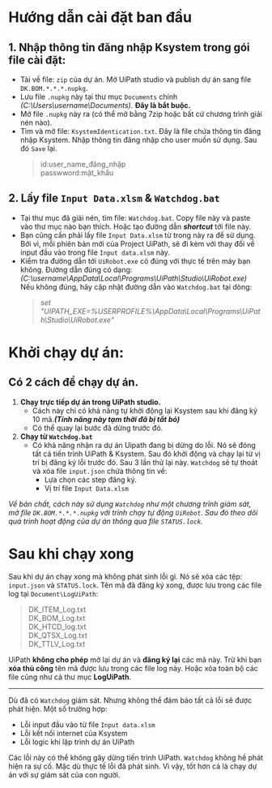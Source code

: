 #  Hướng dẫn cài đặt ban đầu
## 1. Nhập thông tin đăng nhập Ksystem trong gói file cài đặt:
- Tải về file: `zip` của dự án. Mở UiPath studio và publish dự án sang file `DK.BOM.*.*.*.nupkg`.<br>
- Lưu file `.nupkg` này tại thư mục `Documents` chính *(C:\Users\username\Documents\)*. **Đây là bắt buộc.**
- Mở file `.nupkg` này ra (có thể mở bằng 7zip hoặc bất cứ chương trình giải nén nào).
- Tìm và mở file: `KsystemIdentication.txt`. Đây là file chứa thông tin đăng nhập Ksystem. Nhập thông tin đăng nhập cho user muốn sử dụng. Sau đó `Save` lại.<br>
    >id:user_name_đăng_nhập<br>
    >passwword:mật_khẩu
## 2. Lấy file `Input Data.xlsm` & `Watchdog.bat`
- Tại thư mục đã giải nén, tìm file: `Watchdog.bat`. Copy file này và paste vào thư mục nào bạn thích. Hoặc tạo đường dẫn ***shortcut*** tới file này.<br>
- Bạn cũng cần phải lấy file `Input Data.xlsm` từ trong này ra để sử dụng. Bởi vì, mỗi phiên bản mới của Project UiPath, sẽ đi kèm với thay đổi về input đầu vào trong file `Input data.xlsm` này.<br>
- Kiểm tra đường dẫn tới `UiRobot.exe` có đúng với thực tế trên máy bạn không. Đường dẫn đúng có dạng:<br>*(C:\username\AppData\Local\Programs\UiPath\Studio\UiRobot.exe)* <br>
Nếu không đúng, hãy cập nhật đường dẫn vào `Watchdog.bat` tại dòng:<br>
    >*set "UIPATH_EXE=%USERPROFILE%\AppData\Local\Programs\UiPath\Studio\UiRobot.exe"*


#  Khởi chạy dự án:
## Có 2 cách để chạy dự án.
1. **Chạy trực tiếp dự án trong UiPath studio.**<br>
    - Cách này chỉ có khả năng tự khởi động lại Ksystem sau khi đăng ký 10 mã.***(Tính năng này tạm thời đã bị tắt bỏ)***<br> 
    - Có thể quay lại bước đã dừng trước đó.<br>
2. **Chạy từ `Watchdog.bat`**<br>
    - Có khả năng nhận ra dự án Uipath đang bị dừng do lỗi. Nó sẽ đóng tất cả tiến trình UiPath & Ksystem. Sau đó khởi động và chạy lại từ vị trí bị đăng ký lỗi trước đó. Sau 3 lần thử lại này. `Watchdog` sẽ tự thoát và xóa file `input.json` chứa thông tin về:<br>
        - Lựa chọn các step đăng ký.
        - Vị trí file `Input Data.xlsm`<br>

*Về bản chất, cách này sử dụng `Watchdog` như một chương trình giám sát, mở file `DK.BOM.*.*.*.nupkg` với trình chạy tự động `UiRobot`. Sau đó theo dõi quá trình hoạt động của dự án thông qua file `STATUS.lock`.*

# Sau khi chạy xong
Sau khi dự án chạy xong mà không phát sinh lỗi gì. Nó sẽ xóa các tệp:
`input.json` và `STATUS.lock`.
Tên mã đã đăng ký xong, được lưu trong các file log tại `Document\LogUiPath`:<br>

> DK_ITEM_Log.txt<br>
> DK_BOM_Log.txt<br>
> DK_HTCD_log.txt<br>
> DK_QTSX_Log.txt<br>
> DK_TTLV_Log.txt<br>

UiPath **không cho phép** mở lại dự án và **đăng ký lại** các mã này. Trừ khi bạn **xóa thủ công** tên mã được lưu trong các file log này. Hoặc xóa toàn bộ các file cũng như cả thư mục **LogUiPath**.<br>
___
Dù đã có `Watchdog` giám sát. Nhưng không thể đảm bảo tất cả lỗi sẽ được phát hiện. Một số trường hợp:
- Lỗi input đầu vào từ file `Input data.xlsm`<br>
- Lỗi kết nối internet của Ksystem<br>
- Lỗi logic khi lập trình dự án UiPath<br>

Các lỗi này có thể không gây dừng tiến trình UiPath. `Watchdog` không hề phát hiện ra sự cố. Mặc dù thực tế lỗi đã phát sinh. Vì vậy, tốt hơn cả là chạy dự án với sự giám sát của con người.